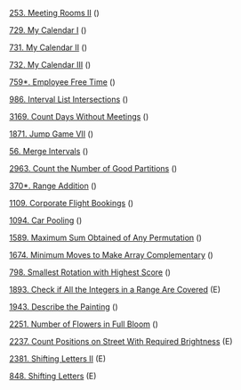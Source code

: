 
[253. Meeting Rooms II]() ()

[729. My Calendar I]() ()

[731. My Calendar II]() ()

[732. My Calendar III]() ()

[759*. Employee Free Time]() ()

[986. Interval List Intersections]() ()

[3169. Count Days Without Meetings]() ()

[1871. Jump Game VII]() ()

[56. Merge Intervals]() ()

[2963. Count the Number of Good Partitions]() ()

[370*. Range Addition]() ()

[1109. Corporate Flight Bookings]() ()

[1094. Car Pooling]() ()

[1589. Maximum Sum Obtained of Any Permutation]() ()

[1674. Minimum Moves to Make Array Complementary]() ()

[798. Smallest Rotation with Highest Score]() ()

[1893. Check if All the Integers in a Range Are Covered]() (E)

[1943. Describe the Painting]() ()

[2251. Number of Flowers in Full Bloom]() ()

[2237. Count Positions on Street With Required Brightness]() (E)

[2381. Shifting Letters II]() (E)

[848. Shifting Letters]() (E)